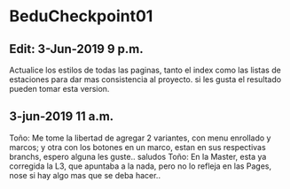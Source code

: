 # BeduCheckpoint01

## Edit: 3-Jun-2019 9 p.m.
Actualice los estilos de todas las paginas, tanto el index como las listas de estaciones para dar mas consistencia al proyecto.
si les gusta el resultado pueden tomar esta version.

## 3-jun-2019 11 a.m.
Toño: Me tome la libertad de agregar 2 variantes, con menu enrollado y marcos; y otra con los botones en un marco, estan en sus respectivas branchs, espero alguna les guste.. saludos
Toño: En la Master, esta ya corregida la L3, que apuntaba a la nada, pero no lo  refleja en las Pages, nose si hay algo mas que se deba hacer..
